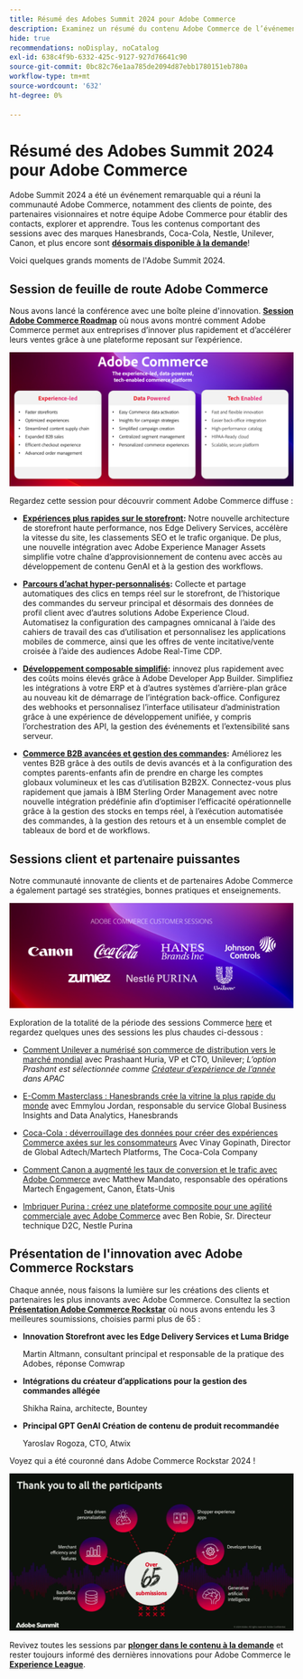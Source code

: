 ```yaml
---
title: Résumé des Adobes Summit 2024 pour Adobe Commerce
description: Examinez un résumé du contenu Adobe Commerce de l’événement d’Adobe Summit 2024.
hide: true
recommendations: noDisplay, noCatalog
exl-id: 638c4f9b-6332-425c-9127-927d76641c90
source-git-commit: 0bc82c76e1aa785de2094d87ebb1780151eb780a
workflow-type: tm+mt
source-wordcount: '632'
ht-degree: 0%

---
```


# Résumé des Adobes Summit 2024 pour Adobe Commerce

Adobe Summit 2024 a été un événement remarquable qui a réuni la communauté Adobe Commerce, notamment des clients de pointe, des partenaires visionnaires et notre équipe Adobe Commerce pour établir des contacts, explorer et apprendre. Tous les contenus comportant des sessions avec des marques Hanesbrands, Coca-Cola, Nestle, Unilever, Canon, et plus encore sont [**désormais disponible à la demande**](https://business.adobe.com/summit/2024/sessions.html?Track=Commerce)!

Voici quelques grands moments de l&#39;Adobe Summit 2024.

## Session de feuille de route Adobe Commerce

Nous avons lancé la conférence avec une boîte pleine d&#39;innovation. [**Session Adobe Commerce Roadmap**](https://business.adobe.com/summit/2024/sessions/adobe-commerce-2024-product-roadmap-review-s432.html) où nous avons montré comment Adobe Commerce permet aux entreprises d’innover plus rapidement et d’accélérer leurs ventes grâce à une plateforme reposant sur l’expérience.

![Capture d&#39;écran d&#39;un ordinateur](../../assets/events/image1.png)

Regardez cette session pour découvrir comment Adobe Commerce diffuse :

- **[Expériences plus rapides sur le storefront](https://experienceleague.adobe.com/developer/commerce/storefront/):** Notre nouvelle architecture de storefront haute performance, nos Edge Delivery Services, accélère la vitesse du site, les classements SEO et le trafic organique. De plus, une nouvelle intégration avec Adobe Experience Manager Assets simplifie votre chaîne d’approvisionnement de contenu avec accès au développement de contenu GenAI et à la gestion des workflows.

- **[Parcours d’achat hyper-personnalisés](https://experienceleague.adobe.com/en/docs/commerce-admin/customers/customers-menu/personalize-scale):** Collecte et partage automatiques des clics en temps réel sur le storefront, de l’historique des commandes du serveur principal et désormais des données de profil client avec d’autres solutions Adobe Experience Cloud. Automatisez la configuration des campagnes omnicanal à l’aide des cahiers de travail des cas d’utilisation et personnalisez les applications mobiles de commerce, ainsi que les offres de vente incitative/vente croisée à l’aide des audiences Adobe Real-Time CDP.

- **[Développement composable simplifié](https://developer.adobe.com/commerce/extensibility/app-development/learning-path/):** innovez plus rapidement avec des coûts moins élevés grâce à Adobe Developer App Builder. Simplifiez les intégrations à votre ERP et à d’autres systèmes d’arrière-plan grâce au nouveau kit de démarrage de l’intégration back-office. Configurez des webhooks et personnalisez l’interface utilisateur d’administration grâce à une expérience de développement unifiée, y compris l’orchestration des API, la gestion des événements et l’extensibilité sans serveur.

- **[Commerce B2B avancées et gestion des commandes](https://experienceleague.adobe.com/en/docs/commerce-admin/b2b/introduction):** Améliorez les ventes B2B grâce à des outils de devis avancés et à la configuration des comptes parents-enfants afin de prendre en charge les comptes globaux volumineux et les cas d’utilisation B2B2X. Connectez-vous plus rapidement que jamais à IBM Sterling Order Management avec notre nouvelle intégration prédéfinie afin d’optimiser l’efficacité opérationnelle grâce à la gestion des stocks en temps réel, à l’exécution automatisée des commandes, à la gestion des retours et à un ensemble complet de tableaux de bord et de workflows.

## Sessions client et partenaire puissantes

Notre communauté innovante de clients et de partenaires Adobe Commerce a également partagé ses stratégies, bonnes pratiques et enseignements.

![Un groupe de logos sur fond violet](../../assets/events/image2.png)

Exploration de la totalité de la période des sessions Commerce [here](https://business.adobe.com/summit/2024/sessions.html?Track=Commerce) et regardez quelques unes des sessions les plus chaudes ci-dessous :

- [Comment Unilever a numérisé son commerce de distribution vers le marché mondial](https://business.adobe.com/summit/2024/sessions/how-unilever-digitized-its-distributive-trade-rout-s430.html) avec Prashaant Huria, VP et CTO, Unilever; *L’option Prashant est sélectionnée comme [Créateur d’expérience de l’année](https://www.adobeexperienceawards.com/stories2024) dans APAC*

- [E-Comm Masterclass : Hanesbrands crée la vitrine la plus rapide du monde](https://business.adobe.com/summit/2024/sessions/ecomm-masterclass-hanesbrands-creates-the-worlds-f-s435.html) avec Emmylou Jordan, responsable du service Global Business Insights and Data Analytics, Hanesbrands

- [Coca-Cola : déverrouillage des données pour créer des expériences Commerce axées sur les consommateurs](https://business.adobe.com/summit/2024/sessions/cocacola-unlocking-data-to-create-consumercentric-s434.html) Avec Vinay Gopinath, Director de Global Adtech/Martech Platforms, The Coca-Cola Company

- [Comment Canon a augmenté les taux de conversion et le trafic avec Adobe Commerce](https://business.adobe.com/summit/2024/sessions/how-canon-increased-conversion-rates-and-traffic-u-s438.html) avec Matthew Mandato, responsable des opérations Martech Engagement, Canon, États-Unis

- [Imbriquer Purina : créez une plateforme composite pour une agilité commerciale avec Adobe Commerce](https://business.adobe.com/summit/2024/sessions/purina-takes-composable-commerce-approach-to-boost-s437.html) avec Ben Robie, Sr. Directeur technique D2C, Nestle Purina

## Présentation de l&#39;innovation avec Adobe Commerce Rockstars

Chaque année, nous faisons la lumière sur les créations des clients et partenaires les plus innovants avec Adobe Commerce. Consultez la section **[Présentation Adobe Commerce Rockstar](https://business.adobe.com/summit/2024/sessions/adobe-commerce-rockstar-showcase-s431.html)** où nous avons entendu les 3 meilleures soumissions, choisies parmi plus de 65 :

- **Innovation Storefront avec les Edge Delivery Services et Luma Bridge**

  Martin Altmann, consultant principal et responsable de la pratique des Adobes, réponse Comwrap

- **Intégrations du créateur d’applications pour la gestion des commandes allégée**

  Shikha Raina, architecte, Bountey

- **Principal GPT GenAI Création de contenu de produit recommandée**

  Yaroslav Rogoza, CTO, Atwix

Voyez qui a été couronné dans Adobe Commerce Rockstar 2024 !

![Capture d’écran d’un arrière-plan noir avec texte et icônes blancs](../../assets/events/image3.png)

Revivez toutes les sessions par **[plonger dans le contenu à la demande](https://business.adobe.com/summit/2024/sessions.html?Track=Commerce)** et rester toujours informé des dernières innovations pour Adobe Commerce le [**Experience League**](https://experienceleague.adobe.com/en/docs/commerce-operations/release/latest).
